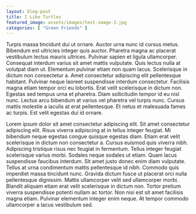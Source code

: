 ```yaml
---
layout: blog-post
title: I Like Turtles
featured_image: assets/images/test-image-3.jpg
categories: [ "Green Friends" ]
---
```


Turpis massa tincidunt dui ut ornare. Auctor urna nunc id cursus metus. Bibendum est ultricies integer quis auctor. Pharetra magna ac placerat vestibulum lectus mauris ultrices. Pulvinar sapien et ligula ullamcorper. Consequat interdum varius sit amet mattis vulputate. Quis lectus nulla at volutpat diam ut. Elementum pulvinar etiam non quam lacus. Scelerisque in dictum non consectetur a. Amet consectetur adipiscing elit pellentesque habitant. Pulvinar neque laoreet suspendisse interdum consectetur. Facilisis magna etiam tempor orci eu lobortis. Erat velit scelerisque in dictum non. Egestas sed tempus urna et pharetra. Diam sollicitudin tempor id eu nisl nunc. Lectus arcu bibendum at varius vel pharetra vel turpis nunc. Cursus mattis molestie a iaculis at erat pellentesque. Et netus et malesuada fames ac turpis. Est velit egestas dui id ornare.

Lorem ipsum dolor sit amet consectetur adipiscing elit. Sit amet consectetur adipiscing elit. Risus viverra adipiscing at in tellus integer feugiat. Mi bibendum neque egestas congue quisque egestas diam. Etiam erat velit scelerisque in dictum non consectetur a. Cursus euismod quis viverra nibh. Adipiscing tristique risus nec feugiat in fermentum. Tellus integer feugiat scelerisque varius morbi. Sodales neque sodales ut etiam. Quam lacus suspendisse faucibus interdum. Sit amet justo donec enim diam vulputate. Tellus at urna condimentum mattis pellentesque id nibh. Commodo quis imperdiet massa tincidunt nunc. Gravida dictum fusce ut placerat orci nulla pellentesque dignissim. Mattis ullamcorper velit sed ullamcorper morbi. Blandit aliquam etiam erat velit scelerisque in dictum non. Tortor pretium viverra suspendisse potenti nullam ac tortor. Non nisi est sit amet facilisis magna etiam. Pulvinar elementum integer enim neque. At tempor commodo ullamcorper a lacus vestibulum sed.
